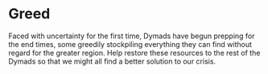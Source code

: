 # Greed

Faced with uncertainty for the first time, Dymads have begun prepping for the end times, some greedily stockpiling everything they can find without regard for the greater region. Help restore these resources to the rest of the Dymads so that we might all find a better solution to our crisis.